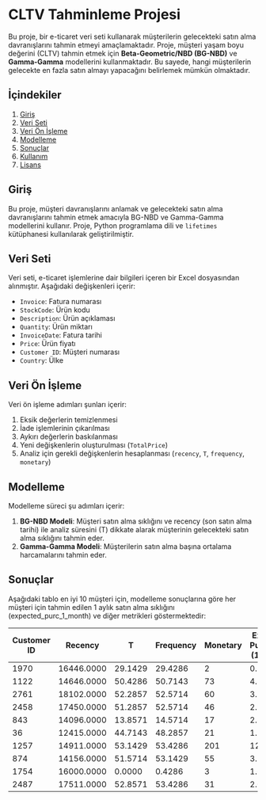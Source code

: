 # CLTV Tahminleme Projesi

Bu proje, bir e-ticaret veri seti kullanarak müşterilerin gelecekteki satın alma davranışlarını tahmin etmeyi amaçlamaktadır. Proje, müşteri yaşam boyu değerini (CLTV) tahmin etmek için **Beta-Geometric/NBD (BG-NBD)** ve **Gamma-Gamma** modellerini kullanmaktadır. Bu sayede, hangi müşterilerin gelecekte en fazla satın almayı yapacağını belirlemek mümkün olmaktadır.

## İçindekiler

1. [Giriş](#giriş)
2. [Veri Seti](#veri-seti)
3. [Veri Ön İşleme](#veri-ön-işleme)
4. [Modelleme](#modelleme)
5. [Sonuçlar](#sonuçlar)
6. [Kullanım](#kullanım)
7. [Lisans](#lisans)

## Giriş

Bu proje, müşteri davranışlarını anlamak ve gelecekteki satın alma davranışlarını tahmin etmek amacıyla BG-NBD ve Gamma-Gamma modellerini kullanır. Proje, Python programlama dili ve `lifetimes` kütüphanesi kullanılarak geliştirilmiştir.

## Veri Seti

Veri seti, e-ticaret işlemlerine dair bilgileri içeren bir Excel dosyasından alınmıştır. Aşağıdaki değişkenleri içerir:
- `Invoice`: Fatura numarası
- `StockCode`: Ürün kodu
- `Description`: Ürün açıklaması
- `Quantity`: Ürün miktarı
- `InvoiceDate`: Fatura tarihi
- `Price`: Ürün fiyatı
- `Customer ID`: Müşteri numarası
- `Country`: Ülke

## Veri Ön İşleme

Veri ön işleme adımları şunları içerir:
1. Eksik değerlerin temizlenmesi
2. İade işlemlerinin çıkarılması
3. Aykırı değerlerin baskılanması
4. Yeni değişkenlerin oluşturulması (`TotalPrice`)
5. Analiz için gerekli değişkenlerin hesaplanması (`recency`, `T`, `frequency`, `monetary`)

## Modelleme

Modelleme süreci şu adımları içerir:
1. **BG-NBD Modeli**: Müşteri satın alma sıklığını ve recency (son satın alma tarihi) ile analiz süresini (T) dikkate alarak müşterinin gelecekteki satın alma sıklığını tahmin eder.
2. **Gamma-Gamma Modeli**: Müşterilerin satın alma başına ortalama harcamalarını tahmin eder.


## Sonuçlar

Aşağıdaki tablo en iyi 10 müşteri için, modelleme sonuçlarına göre her müşteri için tahmin edilen 1 aylık satın alma sıklığını (expected_purc_1_month) ve diğer metrikleri göstermektedir:

| Customer ID | Recency   | T        | Frequency | Monetary | Expected Purchases (1 Month) | Expected Purchases (Rounded) | Expected Average Profit | CLV       | Segment |
|-------------|-----------|----------|-----------|----------|------------------------------|------------------------------|-------------------------|-----------|---------|
| 1970        | 16446.0000 | 29.1429  | 29.4286   | 2        | 0.3933                       | 0                            | 84236.2500              | 92301.0619| A       |
| 1122        | 14646.0000 | 50.4286  | 50.7143   | 73       | 4.8119                       | 5                            | 3838.4386               | 3847.6982| A       |
| 2761        | 18102.0000 | 52.2857  | 52.5714   | 60       | 3.8636                       | 4                            | 4327.6217               | 4340.3219| A       |
| 2458        | 17450.0000 | 51.2857  | 52.5714   | 46       | 2.9815                       | 3                            | 4229.3650               | 4245.5707| A       |
| 843         | 14096.0000 | 13.8571  | 14.5714   | 17       | 2.8955                       | 3                            | 3833.2229               | 3873.2473| A       |
| 36          | 12415.0000 | 44.7143  | 48.2857   | 21       | 1.5139                       | 2                            | 5948.3110               | 5998.3918| A       |
| 1257        | 14911.0000 | 53.1429  | 53.4286   | 201      | 12.4722                      | 12                           | 715.5476                | 716.1886 | A       |
| 874         | 14156.0000 | 51.5714  | 53.1429   | 55       | 3.5005                       | 4                            | 2134.1751               | 2141.0438| A       |
| 1754        | 16000.0000 | 0.0000   | 0.4286    | 3        | 1.6639                       | 2                            | 4131.2333               | 4388.0165| A       |
| 2487        | 17511.0000 | 52.8571  | 53.4286   | 31       | 2.0298                       | 2                            | 2937.4961               | 2954.2658| A       |
